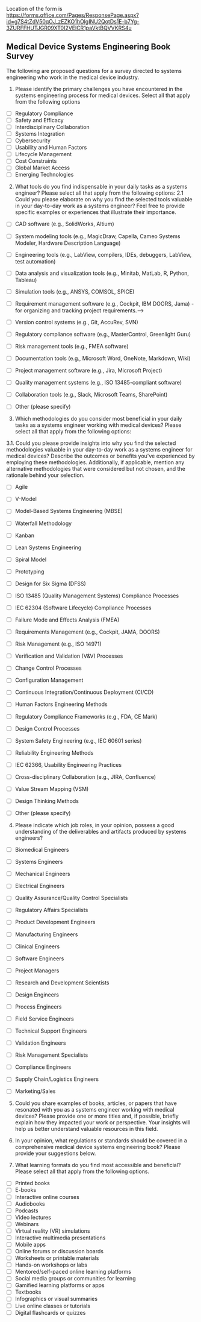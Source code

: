 <!---
Implement the survey using online form tools such as Survey Monkey or Microsoft forms.

Adam did suggest to use adverbs to get data of what topics the systems engineers who work in medical devices are looking for.
-->

Location of the form is https://forms.office.com/Pages/ResponsePage.aspx?id=g7S4tZdV50qOJ_zEZKO1hOlgINU2QotDs1E-b7Yg-3ZURFFHUTJGR09XT0I2VElCR1paVktBQVVKRS4u


## Medical Device Systems Engineering Book Survey

The following are proposed questions for a survey directed to systems engineering who work in the medical device industry.

<!---

The following question was dropped due to feedback:
1. How would you rate your overall experience as a systems engineer in the medical device industry?


Feedback from the meeting with Nathan and Adam on Feb 14, 2024
Nathan Brown on says you are asking someone to evaluate themselves. You will get people who think they are really good. No value of it. Suggestion to drop question 1.

Adam says it would be better to quantify what projects they had, problems they faced. Quantify in time.

Feedback from Howard Simms on Feb 9, 2024:
Howard said that the question is too vague. There are too many dimensions in the response.
Suggestion of a better question: Can you identify the most important subject areas I wish I knew more about?

Tell me about the most challenging situation you faced (hard lesson) but wished you learned first.

Opportunity: Reveal what the reader wants to learn or wishes someone has told them.

The most valuable things to for a systems engineer:
- Ask the right question
- State the right problem
- Active listening
- Identify when someone is lying to you.
- Identify when there are prejudice views. (How someone views the world)
- Identify a "do I care" threshold (when it matters).
- Where does error become relevant and where is does not become irrelevant. How wrong can it be and still be ok. When do things become relevant and not irrelevant.

End of comment
-->

<!--1. Select what are the most important challenges you have faced in the systems engineering of medical devices and systems.-->
1. Please identify the primary challenges you have encountered in the systems engineering process for medical devices. Select all that apply from the following options

- [ ] Regulatory Compliance
- [ ] Safety and Efficacy
- [ ] Interdisciplinary Collaboration
- [ ] Systems Integration
- [ ] Cybersecurity
- [ ] Usability and Human Factors
- [ ] Lifecycle Management
- [ ] Cost Constraints
- [ ] Global Market Access
- [ ] Emerging Technologies

<!---
Comments from meeting on Feb 14, 2024
Nathan Brown says its a little broad. Needs to be rewritten to have a selection of challanges and probably include a write in field. Determine what are the challanges and allow people to select from.
-->

<!---
Regulatory Compliance: Meeting regulatory standards such as FDA requirements in the US or CE marking in the EU is crucial. Navigating the regulatory landscape and ensuring compliance throughout the development process can be challenging and time-consuming.

Safety and Efficacy: Ensuring the safety and efficacy of the medical device is paramount. Designing systems that reliably perform their intended functions without causing harm to the patient requires thorough risk analysis and validation.

Interdisciplinary Collaboration: Developing medical devices often requires collaboration between various disciplines such as engineering, medicine, biology, and regulatory affairs. Effective communication and collaboration among these different groups can be a challenge, especially when addressing technical and regulatory complexities.

Complexity of Systems Integration: Medical devices often consist of multiple subsystems that must work together seamlessly. Integrating these subsystems while maintaining safety, reliability, and performance can be challenging, particularly when dealing with hardware-software interactions.

Cybersecurity: With the increasing connectivity of medical devices to networks and other devices, ensuring cybersecurity is a significant concern. Protecting patient data and preventing unauthorized access to the device's operation are critical challenges in modern medical device design.

Usability and Human Factors: Designing medical devices that are intuitive and easy to use for healthcare professionals and patients is essential for patient safety and user acceptance. Incorporating human factors engineering principles to optimize usability can be challenging, especially for complex devices.

Lifecycle Management: Managing the entire lifecycle of a medical device, from conception through obsolescence, requires careful planning and execution. Issues such as component availability, software updates, and maintenance must be addressed to ensure the device remains safe and effective throughout its lifespan.

Cost Constraints: Balancing the need for innovation and quality with cost constraints is a common challenge in medical device development. Finding ways to optimize design and manufacturing processes to reduce costs without compromising safety and efficacy is essential.

Global Market Access: Expanding into international markets brings additional challenges related to regulatory compliance, cultural differences, and varying healthcare systems. Ensuring that the device meets the requirements of different regulatory authorities and addresses the needs of diverse patient populations can be complex.

Emerging Technologies: Keeping pace with rapidly evolving technologies such as artificial intelligence, robotics, and advanced materials presents both opportunities and challenges for medical device engineers. Integrating these technologies into medical devices while ensuring safety and efficacy requires careful consideration and expertise.

-->

<!---
Dropped the following question due to feedback:
3. What key topics or areas would you like a dedicated book on medical device systems engineering to cover?

Comments from meeting with Nathan and Adam on Feb 14, 2024:
Suggestion from Nathan to provide a list to choose from.
Adam says that if question number 2 was written better it could answer question number 3. For example "What percentage of projects were late due to ______? A Pareto from question 2 can provide the topics.
-->

<!---
Dropped the following question due to feedback:
4. On a scale of 1 to 5, how important is practical, real-world case studies and examples in a systems engineering book for medical devices?

Comments from meeting with Nathan and Adam on Feb 14, 2024:
Probably most people would answer high. It is kind of expected people would want examples.
Adam says a personalized story matters to a lot of people. Probably this question would not generate new learnings.
-->

<!-- 2. What tools do you find most valuable in your day-to-day work as a systems engineer for medical devices? Why?-->
2. What tools do you find indispensable in your daily tasks as a systems engineer? Please select all that apply from the following options:
2.1 Could you please elaborate on why you find the selected tools valuable in your day-to-day work as a systems engineer? Feel free to provide specific examples or experiences that illustrate their importance.
<!--
Meeting with Dr. Salado on Feb 26, 2024:
Some tools can give indication if the work is preventive (ideal) versus reactive (fire fighting). Jira is an example of firefighting.

Caution: What is considered valuable is a matter of preception, depends on the nature of the organization.

remove the mention of examples.
Examples of tools are: Cameo Systems Modeler, JIRA, Capella,

Include a why.
Probably ask list the tools you work with and the time distributed to them.

Capture the demographics. All the things that effect they way they work. Provides context to the all the answers.
1. How many people they work with.
2. Quantity of projects.
3. Recieved formal training in systems engineeering?

-->

- [ ] CAD software (e.g., SolidWorks, Altium)<!--- for designing components and assemblies with precision.-->
- [ ] System modeling tools (e.g., MagicDraw, Capella, Cameo Systems Modeler, Hardware Description Language)
- [ ] Engineering tools (e.g., LabView, compilers, IDEs, debuggers, LabView, test automation)
- [ ] Data analysis and visualization tools (e.g., Minitab, MatLab, R, Python, Tableau)
- [ ] Simulation tools (e.g., ANSYS, COMSOL, SPICE)<!-- - for testing designs and analyzing performance before physical prototyping.-->
- [ ] Requirement management software (e.g., Cockpit, IBM DOORS, Jama)<!--> - for organizing and tracking project requirements.-->
- [ ] Version control systems (e.g., Git, AccuRev, SVN)<!-- - for managing changes to design files and collaborating with team members.-->
- [ ] Regulatory compliance software (e.g., MasterControl, Greenlight Guru)<!-- - for ensuring adherence to medical device regulations and standards.-->
- [ ] Risk management tools (e.g., FMEA software)<!-- - for identifying and mitigating potential hazards in device design and development.-->
- [ ] Documentation tools (e.g., Microsoft Word, OneNote, Markdown, Wiki)<!-- for creating technical documents, manuals, and reports.-->
- [ ] Project management software (e.g., Jira, Microsoft Project)<!-- - for scheduling tasks, tracking progress, and coordinating team efforts.-->
- [ ] Quality management systems (e.g., ISO 13485-compliant software)<!-- - for maintaining quality standards throughout the product lifecycle.-->
- [ ] Collaboration tools (e.g., Slack, Microsoft Teams, SharePoint)<!-- - for communication and sharing information with colleagues and stakeholders.-->
- [ ] Other (please specify)


<!--3. What methodologies do you find most valuable in your day-to-day work as a systems engineer for medical devices? Why? What was the outcome? Why was is selected? Why was it useful? What alternatives were considered?-->
3. Which methodologies do you consider most beneficial in your daily tasks as a systems engineer working with medical devices? Please select all that apply from the following options:

3.1. Could you please provide insights into why you find the selected methodologies valuable in your day-to-day work as a systems engineer for medical devices? Describe the outcomes or benefits you've experienced by employing these methodologies. Additionally, if applicable, mention any alternative methodologies that were considered but not chosen, and the rationale behind your selection.

- [ ] Agile
- [ ] V-Model
- [ ] Model-Based Systems Engineering (MBSE)
- [ ] Waterfall Methodology
- [ ] Kanban
- [ ] Lean Systems Engineering
- [ ] Spiral Model
- [ ] Prototyping
- [ ] Design for Six Sigma (DFSS)
- [ ] ISO 13485 (Quality Management Systems) Compliance Processes
- [ ] IEC 62304 (Software Lifecycle) Compliance Processes
- [ ] Failure Mode and Effects Analysis (FMEA)
- [ ] Requirements Management (e.g., Cockpit, JAMA, DOORS)
- [ ] Risk Management (e.g., ISO 14971)
- [ ] Verification and Validation (V&V) Processes
- [ ] Change Control Processes
- [ ] Configuration Management
- [ ] Continuous Integration/Continuous Deployment (CI/CD)
- [ ] Human Factors Engineering Methods
- [ ] Regulatory Compliance Frameworks (e.g., FDA, CE Mark)
- [ ] Design Control Processes
- [ ] System Safety Engineering (e.g., IEC 60601 series)
- [ ] Reliability Engineering Methods
- [ ] IEC 62366, Usability Engineering Practices
- [ ] Cross-disciplinary Collaboration (e.g., JIRA, Confluence)
- [ ] Value Stream Mapping (VSM)
- [ ] Design Thinking Methods
- [ ] Other (please specify)




<!---
Meeting with Dr. Salado on Feb 26, 2024:
Remove text. Examples of methodologies are: MBSE, trade studies, SysML.

Be careful if answers are only methodology. They might not be experts in the methodology and/or implementation.

Might need to ask questions about the decisions made with the methodology, outcomes and acceptance criteria (sucessS). This is needed to determine if the methodology was acceptable.

The paths of education and growth of systems engineers can bias the results.


Comments from meeting with Nathan and Adam on Feb 14, 2024:
Nathan to split the question into tools and methodologies
Maybe more focus on methodologies than tools. You can use Excel for a House of Quality.

Adam says people would be looking or be interested in real world solutions using tools that implement methodologies.
Think what I'm going to do with the answers I get back.
-->

<!-- 4. Which engineering disciplines grasp the deliverables and artifacts of systems engineering?-->
4. Please indicate which job roles, in your opinion, possess a good understanding of the deliverables and artifacts produced by systems engineers?

<!---
6. How crucial do you believe collaboration and communication between different engineering disciplines are in the development of medical device systems?

Comments from meeting with Nathan and Adam on Feb 14, 2024:
Adam says "Which engineering disciplines understand the systems engineering language?" Example SysML makes sense to Jim Sievert because of UML familiarity but does not makes sense for Mechanical Engineers.
Language to engineer compatibility and interface.
Nathan needs more time to analyze this question.
-->

- [ ] Biomedical Engineers
- [ ] Systems Engineers
- [ ] Mechanical Engineers
- [ ] Electrical Engineers
- [ ] Quality Assurance/Quality Control Specialists
- [ ] Regulatory Affairs Specialists
- [ ] Product Development Engineers
- [ ] Manufacturing Engineers
- [ ] Clinical Engineers
- [ ] Software Engineers
- [ ] Project Managers
- [ ] Research and Development Scientists
- [ ] Design Engineers
- [ ] Process Engineers
- [ ] Field Service Engineers
- [ ] Technical Support Engineers
- [ ] Validation Engineers
- [ ] Risk Management Specialists
- [ ] Compliance Engineers
- [ ] Supply Chain/Logistics Engineers
- [ ] Marketing/Sales


<!--5. What are examples of one or more books, articles, papers that you have read that resonated for you as a systems engineer working with medical devices?-->
5. Could you share examples of books, articles, or papers that have resonated with you as a systems engineer working with medical devices? Please provide one or more titles and, if possible, briefly explain how they impacted your work or perspective. Your insights will help us better understand valuable resources in this field.
<!---
Replaced the previous question with a suggestion from Adam.

5. What level of detail would you prefer in a book: broad concepts with high-level overviews or in-depth technical details with specific examples?


Comments from meeting on Feb 14, 2024
Adam says "What are examples one or more books that you have read that resonated for you as a systems engineer in medical devices? And why"

Need to word smith this question.
-->

<!-- 6. Are there any specific regulations or standards you feel should be addressed in a comprehensive medical device systems engineering book?-->
6. In your opinion, what regulations or standards should be covered in a comprehensive medical device systems engineering book? Please provide your suggestions below.

<!---
Comments from meeting on Feb 14, 2024
Adam said: Use tools such as Adwords to find what people have been searching for. Consult INCOSE there could be support to get Adwords.

Note: Be wary of people lying in surveys.

-->
<!--
Probably skip this question

7. Would you prefer the book to focus more on theoretical frameworks or practical implementation strategies in the context of medical device systems engineering?

--->

<!--7. Are there any specific formats (e.g., printed book, e-book, interactive online content) that you find most accessible and beneficial for learning?-->
7. What learning formats do you find most accessible and beneficial? Please select all that apply from the following options.

- [ ] Printed books
- [ ] E-books
- [ ] Interactive online courses
- [ ] Audiobooks
- [ ] Podcasts
- [ ] Video lectures
- [ ] Webinars
- [ ] Virtual reality (VR) simulations
- [ ] Interactive multimedia presentations
- [ ] Mobile apps
- [ ] Online forums or discussion boards
- [ ] Worksheets or printable materials
- [ ] Hands-on workshops or labs
- [ ] Mentored/self-paced online learning platforms
- [ ] Social media groups or communities for learning
- [ ] Gamified learning platforms or apps
- [ ] Textbooks
- [ ] Infographics or visual summaries
- [ ] Live online classes or tutorials
- [ ] Digital flashcards or quizzes
